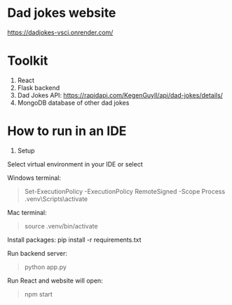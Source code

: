 # Dad jokes website
https://dadjokes-vsci.onrender.com/

# Toolkit
1. React
2. Flask backend
3. Dad Jokes API: https://rapidapi.com/KegenGuyll/api/dad-jokes/details/ 
4. MongoDB database of other dad jokes

# How to run in an IDE
1. Setup

Select virtual environment in your IDE or select

Windows terminal:
> Set-ExecutionPolicy -ExecutionPolicy RemoteSigned -Scope Process
> .venv\Scripts\activate

Mac terminal:
> source .venv/bin/activate

Install packages:
pip install -r requirements.txt

Run backend server:
> python app.py

Run React and website will open:
> npm start




